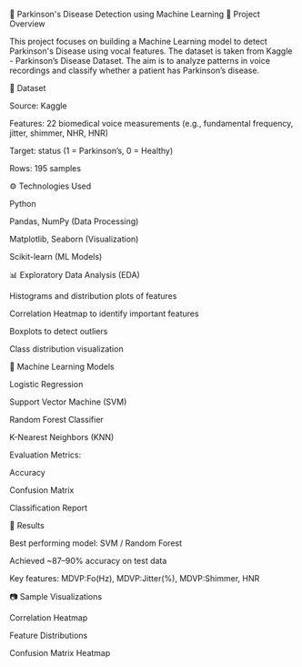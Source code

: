 🧠 Parkinson's Disease Detection using Machine Learning
📌 Project Overview

This project focuses on building a Machine Learning model to detect Parkinson's Disease using vocal features. The dataset is taken from Kaggle - Parkinson’s Disease Dataset.
The aim is to analyze patterns in voice recordings and classify whether a patient has Parkinson’s disease.

📂 Dataset

Source: Kaggle

Features: 22 biomedical voice measurements (e.g., fundamental frequency, jitter, shimmer, NHR, HNR)

Target: status (1 = Parkinson’s, 0 = Healthy)

Rows: 195 samples

⚙️ Technologies Used

Python

Pandas, NumPy (Data Processing)

Matplotlib, Seaborn (Visualization)

Scikit-learn (ML Models)

📊 Exploratory Data Analysis (EDA)

Histograms and distribution plots of features

Correlation Heatmap to identify important features

Boxplots to detect outliers

Class distribution visualization

🤖 Machine Learning Models

Logistic Regression

Support Vector Machine (SVM)

Random Forest Classifier

K-Nearest Neighbors (KNN)

Evaluation Metrics:

Accuracy

Confusion Matrix

Classification Report

🚀 Results

Best performing model: SVM / Random Forest

Achieved ~87–90% accuracy on test data

Key features: MDVP:Fo(Hz), MDVP:Jitter(%), MDVP:Shimmer, HNR

📷 Sample Visualizations

Correlation Heatmap

Feature Distributions

Confusion Matrix Heatmap
